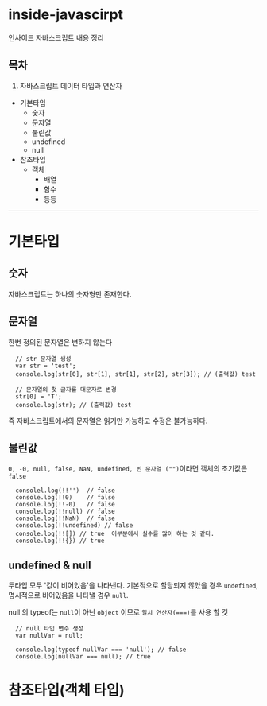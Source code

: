 # inside-javascirpt
인사이드 자바스크립트 내용 정리

## 목차
1. 자바스크립트 데이터 타입과 연산자
* 기본타입
  - 숫자
  - 문자열
  - 불린값
  - undefined
  - null
* 참조타입
  - 객체
    + 배열
    + 함수
    + 등등

---
# 기본타입
## 숫자
 자바스크립트는 하나의 숫자형만 존재한다.
## 문자열
  한번 정의된 문자열은 변하지 않는다
  ```
    // str 문자열 생성
    var str = 'test';
    console.log(str[0], str[1], str[1], str[2], str[3]); // (출력값) test
    
    // 문자열의 첫 글자를 대문자로 변경
    str[0] = 'T';
    console.log(str); // (출력값) test
  ```
  즉 자바스크립트에서의 문자열은 읽기만 가능하고 수정은 불가능하다.
## 불린값
`0, -0, null, false, NaN, undefined, 빈 문자열 ("")`이라면 객체의 초기값은 `false`
```
  consolel.log(!!'')  // false
  console.log(!!0)    // false
  console.log(!!-0)   // false
  console.log(!!null) // false
  console.log(!!NaN)  // false
  console.log(!!undefined) // false
  console.log(!![]) // true  이부분에서 실수를 많이 하는 것 같다.
  console.log(!!{}) // true
```
## undefined & null
  두타입 모두 '값이 비어있음'을 나타낸다.
  기본적으로 할당되지 않았을 경우 `undefined`, 명시적으로 비어있음을 나타낼 경우 `null`.
  
  null 의 typeof는 `null`이 아닌 `object` 이므로 `일치 연산자(===)`를 사용 할 것
  ```
    // null 타입 변수 생성
    var nullVar = null;
    
    console.log(typeof nullVar === 'null'); // false
    console.log(nullVar === null); // true
  ```
  # 참조타입(객체 타입)
